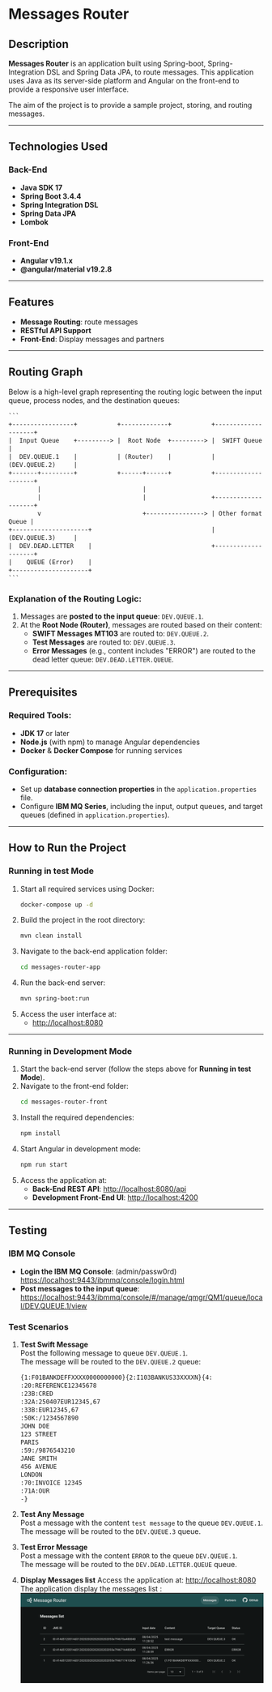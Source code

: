 # Messages Router

## Description
**Messages Router** is an application built using Spring-boot, Spring-Integration DSL and Spring Data JPA, to route messages. 
This application uses Java as its server-side platform and Angular on the front-end to provide a responsive user interface.

The aim of the project is to provide a sample project, storing, and routing messages.

---

## Technologies Used

### Back-End
- **Java SDK 17**
- **Spring Boot 3.4.4**
- **Spring Integration DSL**
- **Spring Data JPA**
- **Lombok**

### Front-End
- **Angular v19.1.x**
- **@angular/material v19.2.8**

---

## Features
- **Message Routing**: route messages
- **RESTful API Support**
- **Front-End**: Display messages and partners

---

## Routing Graph

Below is a high-level graph representing the routing logic between the input queue, process nodes, and the destination queues:
    
    ```
    +-----------------+           +-------------+           +--------------------+
    |  Input Queue    +---------> |  Root Node  +---------> |  SWIFT Queue       |
    |  DEV.QUEUE.1    |           | (Router)    |           |  (DEV.QUEUE.2)     |
    +-------+---------+           +------+------+           +--------------------+
            |                            |
            |                            |                  +--------------------+
            v                            +----------------> | Other format Queue |
    +---------------------+                                 |  (DEV.QUEUE.3)     |
    |  DEV.DEAD.LETTER    |                                 +--------------------+
    |    QUEUE (Error)    |
    +---------------------+
    ```

### Explanation of the Routing Logic:
1. Messages are **posted to the input queue**: `DEV.QUEUE.1`.
2. At the **Root Node (Router)**, messages are routed based on their content:
   - **SWIFT Messages MT103** are routed to: `DEV.QUEUE.2`.
   - **Test Messages** are routed to: `DEV.QUEUE.3`.
   - **Error Messages** (e.g., content includes "ERROR") are routed to the dead letter queue: `DEV.DEAD.LETTER.QUEUE`.
---

## Prerequisites

### Required Tools:
- **JDK 17** or later
- **Node.js** (with npm) to manage Angular dependencies
- **Docker** & **Docker Compose** for running services

### Configuration:
- Set up **database connection properties** in the `application.properties` file.
- Configure **IBM MQ Series**, including the input, output queues, and target queues (defined in `application.properties`).

---

## How to Run the Project

### Running in test Mode
1. Start all required services using Docker:
   ```bash
   docker-compose up -d
   ```
2. Build the project in the root directory:
   ```bash
   mvn clean install
   ```
3. Navigate to the back-end application folder:
   ```bash
   cd messages-router-app
   ```
4. Run the back-end server:
   ```bash
   mvn spring-boot:run
   ```
5. Access the user interface at:
    - [http://localhost:8080](http://localhost:8080)

---

### Running in Development Mode
1. Start the back-end server (follow the steps above for **Running in test Mode**).
2. Navigate to the front-end folder:
   ```bash
   cd messages-router-front
   ```
3. Install the required dependencies:
   ```bash
   npm install
   ```
4. Start Angular in development mode:
   ```bash
   npm run start
   ```
5. Access the application at:
    - **Back-End REST API**: [http://localhost:8080/api](http://localhost:8080/api)
    - **Development Front-End UI**: [http://localhost:4200](http://localhost:4200)

---

## Testing

### IBM MQ Console
- **Login the IBM MQ Console**: (admin/passw0rd) 
  [https://localhost:9443/ibmmq/console/login.html](https://localhost:9443/ibmmq/console/login.html)
- **Post messages to the input queue**:  
  [https://localhost:9443/ibmmq/console/#/manage/qmgr/QM1/queue/local/DEV.QUEUE.1/view](https://localhost:9443/ibmmq/console/#/manage/qmgr/QM1/queue/local/DEV.QUEUE.1/view)

### Test Scenarios
1. **Test Swift Message**  
   Post the following message to queue `DEV.QUEUE.1`.  
   The message will be routed to the `DEV.QUEUE.2` queue:
   ```plaintext
   {1:F01BANKDEFFXXXX0000000000}{2:I103BANKUS33XXXXN}{4:
   :20:REFERENCE12345678
   :23B:CRED
   :32A:250407EUR12345,67
   :33B:EUR12345,67
   :50K:/1234567890
   JOHN DOE
   123 STREET
   PARIS
   :59:/9876543210
   JANE SMITH
   456 AVENUE
   LONDON
   :70:INVOICE 12345
   :71A:OUR
   -}
   ```

2. **Test Any Message**  
   Post a message with the content `test message` to the queue `DEV.QUEUE.1`.  
   The message will be routed to the `DEV.QUEUE.3` queue.

3. **Test Error Message**  
   Post a message with the content `ERROR` to the queue `DEV.QUEUE.1`.  
   The message will be routed to the `DEV.DEAD.LETTER.QUEUE` queue.

4. **Display Messages list**
   Access the application at: [http://localhost:8080](http://localhost:8080)
   The application display the messages list :
   ![UI for messages list](images/messages-list.png)
